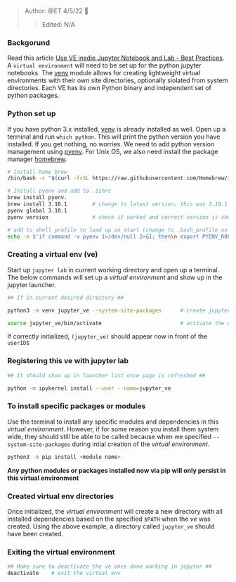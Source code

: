 > Author: @ET 4/5/22 :goat:
>> Edited: N/A

### Backgorund ###

 Read this article [Use VE insdie Jupyter Notebook and Lab - Best Practices](https://www.zainrizvi.io/blog/jupyter-notebooks-best-practices-use-virtual-environments/). A `virtual environment` will need to be set up for the python jupyter notebooks. The [venv](https://docs.python.org/3/library/venv.html) module allows for creating lightweight virtual environments with their own site directories, optionally siolated from system directories. Each VE has its own Python binary and independent set of python packages.

### Python set up ###
If you have python 3.x installed, [venv](https://docs.python.org/3/library/venv.html) is already installed as well. Open up a terminal and run `which python`. This will print the python version you have installed. If you get nothing, no worries. We need to add python version management using [pyenv](https://github.com/pyenv/pyenv). For Unix OS, we also need install the package manager [homebrew](https://brew.sh/).

```bash
# Install home brew
/bin/bash -c "$(curl -fsSL https://raw.githubusercontent.com/Homebrew/install/HEAD/install.sh)"

# Install pyenv and add to .zshrc
brew install pyenv.      
brew install 3.10.1        # change to latest version; this was 3.10.1 on 4/5/22   
pyenv global 3.10.1    
pyenv version              # check it worked and correct version is shown

# add to shell profile to load up on start (change to .bash_profile on Linux)
echo -e $'if command -v pyenv 1>/dev/null 2>&1; then\n export PYENV_ROOT="$HOME/.pyenv"\n export PATH="$PYENV_ROOT/bin:$PATH"\n eval "$(pyenv init --path)"\n eval "$(pyenv init -)"\nfi' >> ~/.zshrc
```

### Creating a virtual env (ve)

Start up `jupyter lab` in current working directory and open up a terminal. The below commands will set up a _virtual environment_ and show up in the jupyter launcher.  


```bash
## If in current desired directory ##  

python3 -m venv jupyter_ve --system-site-packages      # create jupyter_ve

source jupyter_ve/bin/activate                         # activate the ve
```
If correctly initialized, `(jupyter_ve)` should appear now in front of the `userID$`

### Registering this ve with jupyter lab

```bash
## It should show up in launcher list once page is refreshed ##

python -m ipykernel install --user --name=jupyter_ve
```

### To install specific packages or modules

Use the terminal to install any specific modules and dependencies in this _virtual environment_. However, if for some reason you install them system wide, they should still be able to be called because when we specified `--system-site-packages` during intial creation of the _virtual environment_.

```bash
python3 -m pip install <module name>

```
**Any python modules or packages installed now via pip will only persist in this virtual environment**

### Created virtual env directories

Once initialized, the _virtual environment_ will create a new directory with all installed dependencies based on the specified `$PATH` when the _ve_ was created. Using the above example, a directory called `jupyter_ve` should have been created.

### Exiting the virtual environment

```bash
## Make sure to deactivate the ve once done working in jupyter ##
deactivate    # exit the virtual env

```

